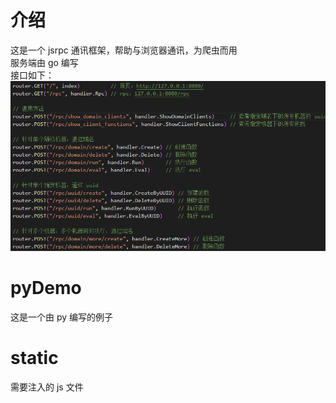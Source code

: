 # 介绍
这是一个 jsrpc 通讯框架，帮助与浏览器通讯，为爬虫而用  
服务端由 go 编写  
接口如下：  
![image.png](image.png)

# pyDemo
这是一个由 py 编写的例子

# static
需要注入的 js 文件